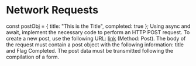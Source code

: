 # Network Requests
const postObj = {
    title: "This is the Title",
    completed: true
  };
Using async and await, implement the necessary code to perform an HTTP POST request. To create a new post, use the following URL: [link](https://jsonplaceholder.typicode.com/posts) (Method: Post). The body of the request must contain a post object with the following information: title and Flag Completed. The post data must be transmitted following the compilation of a form.
